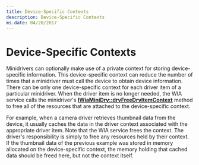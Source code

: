 ```yaml
---
title: Device-Specific Contexts
description: Device-Specific Contexts
ms.date: 04/20/2017
---
```


# Device-Specific Contexts





Minidrivers can optionally make use of a private context for storing device-specific information. This device-specific context can reduce the number of times that a minidriver must call the device to obtain device information. There can be only one device-specific context for each driver item of a particular minidriver. When the driver item is no longer needed, the WIA service calls the minidriver's [**IWiaMiniDrv::drvFreeDrvItemContext**](/windows-hardware/drivers/ddi/wiamindr_lh/nf-wiamindr_lh-iwiaminidrv-drvfreedrvitemcontext) method to free all of the resources that are attached to the device-specific context.

For example, when a camera driver retrieves thumbnail data from the device, it usually caches the data in the driver context associated with the appropriate driver item. Note that the WIA service frees the context. The driver's responsibility is simply to free any resources held by their context. If the thumbnail data of the previous example was stored in memory allocated on the device-specific context, the memory holding that cached data should be freed here, but not the context itself.

 

